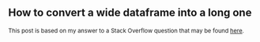 ## How to convert a wide dataframe into a long one

<sup>This post is based on my answer to a Stack Overflow question that may be found [here](https://stackoverflow.com/a/75780687/19123103).</sup>


